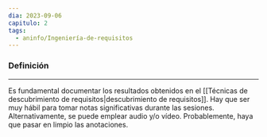 ```yaml
---
dia: 2023-09-06
capitulo: 2
tags:
  - aninfo/Ingeniería-de-requisitos
---
```

### Definición
---
Es fundamental documentar los resultados obtenidos en el [[Técnicas de descubrimiento de requisitos|descubrimiento de requisitos]]. Hay que ser muy hábil para tomar notas significativas durante las sesiones. Alternativamente, se puede emplear audio y/o vídeo. Probablemente, haya que pasar en limpio las anotaciones.